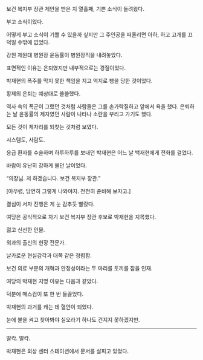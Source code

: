 보건 복지부 장관 제안을 받은 지 열흘째, 기쁜 소식이 들려왔다.

부고 소식이었다.

어떻게 부고 소식이 기쁠 수 있을까 싶지만 그 주인공을 떠올리면 아하, 하고 고개를 끄덕일 수밖에 없었다.

강원 제원대 병원장 윤동률이 병원장직을 내려놓았다.

표면적인 이유는 은퇴였지만 내부적으로는 경질이었다.

박재현의 폭주를 막지 못한 책임을 지고 억지로 팽을 당한 것이었다.

황제의 은퇴는 예상대로 쓸쓸했다.

역사 속의 폭군이 그랬던 것처럼 사람들은 그를 손가락질하고 앞에서 욕을 했다. 은퇴하는 날 윤동률의 제자였던 사람이 나타나 소란을 부리고 가기도 했다.

모든 것이 제자리를 되찾는 것처럼 보였다.

시스템도, 사람도.

응급 환자를 수술하며 하루하루를 보내던 박재현은 어느 날 백재현에게 전화를 걸었다.

바람이 유난히 강하게 불던 날이었다.

“의장님. 저 하겠습니다. 보건 복지부 장관.”

[아무렴, 당연히 그렇게 나와야지. 천천히 준비해 보자고.]

결심이 서자 진행은 게 눈 감추듯 빨랐다.

여당은 공식적으로 차기 보건 복지부 장관 후보로 박재현을 지목했다.

젊고 신선한 인물.

외과의 출신의 현장 전문가.

날카로운 현실감각과 대쪽 같은 청렴함.

보건 의료 부분의 개혁과 안정성이라는 두 마리를 토끼를 잡을 인재.

여당의 박재현 지명 이유는 다음과 같았다.

덕분에 매스컴이 또 한 번 들끓었다.

박재현의 과거를 캐는 데 혈안이 되었다.

눈에 불을 켜고 찾아봐야 실오라기 하나도 건지지 못하겠지만.

* * *

딸칵. 딸칵.

박재현은 외상 센터 스테이션에서 문서를 살피고 있었다.